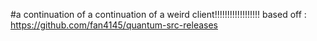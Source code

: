 #a continuation of a continuation of a weird client!!!!!!!!!!!!!!!!!!
based off : https://github.com/fan4145/quantum-src-releases
